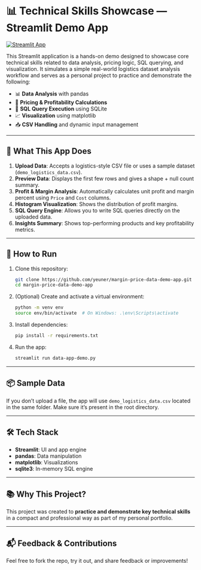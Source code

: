 
# 📊 Technical Skills Showcase — Streamlit Demo App

[![Streamlit App](https://img.shields.io/badge/Live%20App-Click%20to%20View-brightgreen?style=for-the-badge&logo=streamlit)](https://margin-price-data-demo-app-dah8v5gx8khbx4xtzopbxd.streamlit.app/)

This Streamlit application is a hands-on demo designed to showcase core technical skills related to data analysis, pricing logic, SQL querying, and visualization. It simulates a simple real-world logistics dataset analysis workflow and serves as a personal project to practice and demonstrate the following:

- 📊 **Data Analysis** with pandas
- 💸 **Pricing & Profitability Calculations**
- 🧠 **SQL Query Execution** using SQLite
- 📈 **Visualization** using matplotlib
- 📥 **CSV Handling** and dynamic input management

---

## 🚀 What This App Does

1. **Upload Data**: Accepts a logistics-style CSV file or uses a sample dataset (`demo_logistics_data.csv`).
2. **Preview Data**: Displays the first few rows and gives a shape + null count summary.
3. **Profit & Margin Analysis**: Automatically calculates unit profit and margin percent using `Price` and `Cost` columns.
4. **Histogram Visualization**: Shows the distribution of profit margins.
5. **SQL Query Engine**: Allows you to write SQL queries directly on the uploaded data.
6. **Insights Summary**: Shows top-performing products and key profitability metrics.

---

## 📂 How to Run

1. Clone this repository:
   ```bash
   git clone https://github.com/yeuner/margin-price-data-demo-app.git
   cd margin-price-data-demo-app
   ```

2. (Optional) Create and activate a virtual environment:
   ```bash
   python -m venv env
   source env/bin/activate  # On Windows: .\env\Scripts\activate
   ```

3. Install dependencies:
   ```bash
   pip install -r requirements.txt
   ```

4. Run the app:
   ```bash
   streamlit run data-app-demo.py
   ```

---

## 📦 Sample Data

If you don’t upload a file, the app will use `demo_logistics_data.csv` located in the same folder. Make sure it’s present in the root directory.

---

## 🛠️ Tech Stack

- **Streamlit**: UI and app engine
- **pandas**: Data manipulation
- **matplotlib**: Visualizations
- **sqlite3**: In-memory SQL engine

---

## 📚 Why This Project?

This project was created to **practice and demonstrate key technical skills** in a compact and professional way as part of my personal portfolio.

---

## 📬 Feedback & Contributions

Feel free to fork the repo, try it out, and share feedback or improvements!

